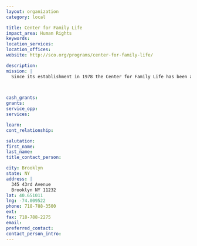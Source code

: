 ```yaml
---
layout: organization
category: local

title: Center for Family Life
impact_area: Human Rights
keywords: 
location_services: 
location_offices: 
website: http://sco.org/programs/center-for-family-life/

description: 
mission: |
  Since its establishment in 1978 the Center for Family Life has been an integral source of assistance to immigrant families in Sunset Park, Brooklyn, a community struggling with poverty, unemployment, health issues, drug-related problems, youth gang activity, a housing shortage, and oversubscribed schools

  

cash_grants: 
grants: 
service_opp: 
services: 

learn: 
cont_relationship: 

salutation: 
first_name: 
last_name: 
title_contact_person: 

city: Brooklyn
state: NY
address: |
  345 43rd Avenue     
  Brooklyn NY 11232
lat: 40.651011
lng: -74.009522
phone: 718-788-3500
ext: 
fax: 718-788-2275
email: 
preferred_contact: 
contact_person_intro: 
---
```

